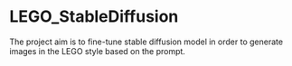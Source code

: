 # LEGO_StableDiffusion
The project aim is to fine-tune stable diffusion model in order to generate images in the LEGO style based on the prompt.
